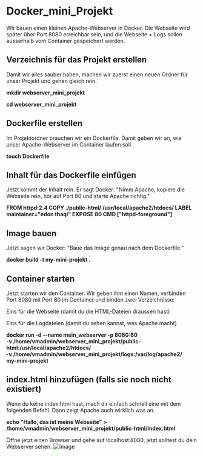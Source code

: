 # Docker_mini_Projekt

Wir bauen einen kleinen Apache-Webserver in Docker. Die Webseite wird später über Port 8080 erreichbar sein, und die Webseite + Logs sollen ausserhalb vom Container gespeichert werden.

## Verzeichnis für das Projekt erstellen
Damit wir alles sauber haben, machen wir zuerst einen neuen Ordner für unser Projekt und gehen gleich rein.

**mkdir webserver_mini_projekt**

**cd webserver_mini_projekt**

## Dockerfile erstellen
Im Projektordner brauchen wir ein Dockerfile. Damit geben wir an, wie unser Apache-Webserver im Container laufen soll.

**touch Dockerfile**

## Inhalt für das Dockerfile einfügen
Jetzt kommt der Inhalt rein. Er sagt Docker: "Nimm Apache, kopiere die Webseite rein, hör auf Port 80 und starte Apache richtig."

**FROM httpd:2.4
COPY ./public-html/ /usr/local/apache2/htdocs/
LABEL maintainer="edon thaqi"
EXPOSE 80
CMD ["httpd-foreground"]**

## Image bauen
Jetzt sagen wir Docker: "Baue das Image genau nach dem Dockerfile."

**docker build -t my-mini-projekt .**

## Container starten
Jetzt starten wir den Container. Wir geben ihm einen Namen, verbinden Port 8080 mit Port 80 im Container und binden zwei Verzeichnisse:

Eins für die Webseite (damit du die HTML-Dateien draussen hast)

Eins für die Logdateien (damit du sehen kannst, was Apache macht)

**docker run -d --name mein_webserver -p 8080:80 \
-v /home/vmadmin/webserver_mini_projekt/public-html:/usr/local/apache2/htdocs/ \
-v /home/vmadmin/webserver_mini_projekt/logs:/var/log/apache2/ \
my-mini-projekt**

## index.html hinzufügen (falls sie noch nicht existiert)
Wenn du keine index.html hast, mach dir einfach schnell eine mit dem folgenden Befehl. Dann zeigt Apache auch wirklich was an.

**echo "Hallo, das ist meine Webseite" > /home/vmadmin/webserver_mini_projekt/public-html/index.html**

Öffne jetzt einen Browser und gehe auf localhost:8080, jetzt solltest du dein Webserver sehen.
![image](https://github.com/user-attachments/assets/cb479938-0b39-4649-af49-ba61ed9ddd5c)
